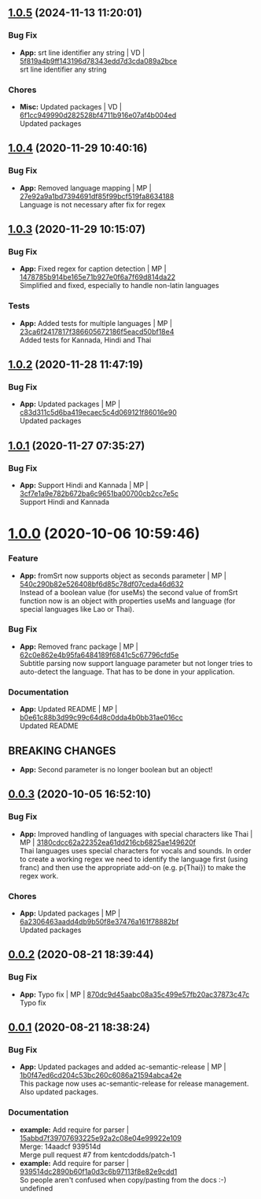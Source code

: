 <a name="1.0.5"></a>

## [1.0.5](https://github.com/mmpro/subtitles-parser/compare/v1.0.4..v1.0.5) (2024-11-13 11:20:01)


### Bug Fix

* **App:** srt line identifier any string | VD | [5f819a4b9ff143196d78343edd7d3cda089a2bce](https://github.com/mmpro/subtitles-parser/commit/5f819a4b9ff143196d78343edd7d3cda089a2bce)    
srt line identifier any string
### Chores

* **Misc:** Updated packages | VD | [6f1cc949990d282528bf4711b916e07af4b004ed](https://github.com/mmpro/subtitles-parser/commit/6f1cc949990d282528bf4711b916e07af4b004ed)    
Updated packages
<a name="1.0.4"></a>

## [1.0.4](https://github.com/mmpro/subtitles-parser/compare/v1.0.3..v1.0.4) (2020-11-29 10:40:16)


### Bug Fix

* **App:** Removed language mapping | MP | [27e92a9a1bd7394691df85f99bcf519fa8634188](https://github.com/mmpro/subtitles-parser/commit/27e92a9a1bd7394691df85f99bcf519fa8634188)    
Language is not necessary after fix for regex
<a name="1.0.3"></a>

## [1.0.3](https://github.com/mmpro/subtitles-parser/compare/v1.0.2..v1.0.3) (2020-11-29 10:15:07)


### Bug Fix

* **App:** Fixed regex for caption detection | MP | [1478785b914be165e71b927e0f6a7f69d814da22](https://github.com/mmpro/subtitles-parser/commit/1478785b914be165e71b927e0f6a7f69d814da22)    
Simplified and fixed, especially to handle non-latin languages
### Tests

* **App:** Added tests for multiple languages | MP | [23ca6f2417817f386605672186f5eacd50bf18e4](https://github.com/mmpro/subtitles-parser/commit/23ca6f2417817f386605672186f5eacd50bf18e4)    
Added tests for Kannada, Hindi and Thai
<a name="1.0.2"></a>

## [1.0.2](https://github.com/mmpro/subtitles-parser/compare/v1.0.1..v1.0.2) (2020-11-28 11:47:19)


### Bug Fix

* **App:** Updated packages | MP | [c83d311c5d6ba419ecaec5c4d069121f86016e90](https://github.com/mmpro/subtitles-parser/commit/c83d311c5d6ba419ecaec5c4d069121f86016e90)    
Updated packages
<a name="1.0.1"></a>

## [1.0.1](https://github.com/mmpro/subtitles-parser/compare/v1.0.0..v1.0.1) (2020-11-27 07:35:27)


### Bug Fix

* **App:** Support Hindi and Kannada | MP | [3cf7e1a9e782b672ba6c9651ba00700cb2cc7e5c](https://github.com/mmpro/subtitles-parser/commit/3cf7e1a9e782b672ba6c9651ba00700cb2cc7e5c)    
Support Hindi and Kannada
<a name="1.0.0"></a>
 
# [1.0.0](https://github.com/mmpro/subtitles-parser/compare/v0.0.3..v1.0.0) (2020-10-06 10:59:46)


### Feature

* **App:** fromSrt now supports object as seconds parameter | MP | [540c290b82e526408bf6d85c78df07ceda46d632](https://github.com/mmpro/subtitles-parser/commit/540c290b82e526408bf6d85c78df07ceda46d632)    
Instead of a boolean value (for useMs) the second value of fromSrt function now is an object with properties useMs and language (for special languages like Lao or Thai).
### Bug Fix

* **App:** Removed franc package | MP | [62c0e862e4b95fa6484189f6841c5c67796cfd5e](https://github.com/mmpro/subtitles-parser/commit/62c0e862e4b95fa6484189f6841c5c67796cfd5e)    
Subtitle parsing now support language parameter but not longer tries to auto-detect the language. That has to be done in your application.
### Documentation

* **App:** Updated README | MP | [b0e61c88b3d99c99c64d8c0dda4b0bb31ae016cc](https://github.com/mmpro/subtitles-parser/commit/b0e61c88b3d99c99c64d8c0dda4b0bb31ae016cc)    
Updated README
## BREAKING CHANGES
* **App:** Second parameter is no longer boolean but an object!
<a name="0.0.3"></a>

## [0.0.3](https://github.com/mmpro/subtitles-parser/compare/v0.0.2..v0.0.3) (2020-10-05 16:52:10)


### Bug Fix

* **App:** Improved handling of languages with special characters like Thai | MP | [3180cdcc62a22352ea61dd216cb6825ae149620f](https://github.com/mmpro/subtitles-parser/commit/3180cdcc62a22352ea61dd216cb6825ae149620f)    
Thai languages uses special characters for vocals and sounds. In order to create a working regex we need to identify the language first (using franc) and then use the appropriate add-on (e.g. p{Thai}) to make the regex work.
### Chores

* **App:** Updated packages | MP | [6a2306463aadd4db9b50f8e37476a161f78882bf](https://github.com/mmpro/subtitles-parser/commit/6a2306463aadd4db9b50f8e37476a161f78882bf)    
Updated packages
<a name="0.0.2"></a>

## [0.0.2](https://github.com/mmpro/subtitles-parser/compare/v0.0.1..v0.0.2) (2020-08-21 18:39:44)


### Bug Fix

* **App:** Typo fix | MP | [870dc9d45aabc08a35c499e57fb20ac37873c47c](https://github.com/mmpro/subtitles-parser/commit/870dc9d45aabc08a35c499e57fb20ac37873c47c)    
Typo fix
<a name="0.0.1"></a>

## [0.0.1](https://github.com/mmpro/ac-api-server/compare/..v0.0.1) (2020-08-21 18:38:24)


### Bug Fix

* **App:** Updated packages and added ac-semantic-release | MP | [1b0f47ed6cd204c53bc260c6086a21594abca42e](https://github.com/mmpro/ac-api-server/commit/1b0f47ed6cd204c53bc260c6086a21594abca42e)    
This package now uses ac-semantic-release for release management. Also updated packages.
### Documentation

* **example:** Add require for parser | [15abbd7f39707693225e92a2c08e04e99922e109](https://github.com/mmpro/ac-api-server/commit/15abbd7f39707693225e92a2c08e04e99922e109)    
Merge: 14aadcf 939514d  
Merge pull request #7 from kentcdodds/patch-1
* **example:** Add require for parser | [939514dc2890b60f1a0d3c6b97113f8e82e9cdd1](https://github.com/mmpro/ac-api-server/commit/939514dc2890b60f1a0d3c6b97113f8e82e9cdd1)    
So people aren't confused when copy/pasting from the docs :-)
undefined